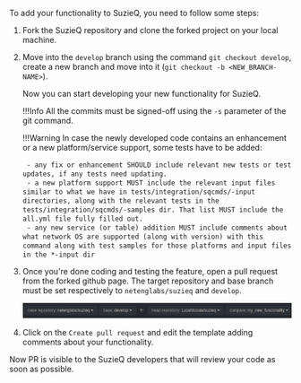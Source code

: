 To add your functionality to SuzieQ, you need to follow some steps:

1. Fork the SuzieQ repository and clone the forked project on your local machine.
2. Move into the `develop` branch using the command `git checkout develop`, create a new branch and move into it (`git checkout -b <NEW_BRANCH-NAME>`).

    Now you can start developing your new functionality for SuzieQ.

    !!!Info
        All the commits must be signed-off using the `-s` parameter of the git command.

    !!!Warning
        In case the newly developed code contains an enhancement or a new platform/service support, some tests have to be added:

        - any fix or enhancement SHOULD include relevant new tests or test updates, if any tests need updating.
        - a new platform support MUST include the relevant input files similar to what we have in tests/integration/sqcmds/-input directories, along with the relevant tests in the tests/integration/sqcmds/-samples dir. That list MUST include the all.yml file fully filled out.
        - any new service (or table) addition MUST include comments about what network OS are supported (along with version) with this command along with test samples for those platforms and input files in the *-input dir

3. Once you're done coding and testing the feature, open a pull request from the forked github page.
   The target repository and base branch must be set respectively to `netenglabs/suzieq` and `develop`.

   ![](../images/open-PR.png)

4. Click on the `Create pull request` and edit the template adding comments about your functionality.

Now PR is visible to the SuzieQ developers that will review your code as soon as possible.
